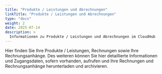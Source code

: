 ```yaml
---
title: "Produkte / Leistungen und Abrechnungen"
linkTitle: "Produkte / Leistungen und Abrechnungen"
type: "docs"
weight: 2
date: 2025-07-14
description: >
  Informationen zu Produkte / Leistungen und Abrechnungen im CloudHub
---
```


Hier finden Sie Ihre Produkte / Leistungen, Rechnungen sowie Ihre Rechnungsanhänge. Des weiteren können Sie hier detaillierte Informationen und Zugangsdaten, sofern vorhanden, aufrufen und Ihre Rechnungen und Rechnungsanhänge herunterladen und archivieren.

